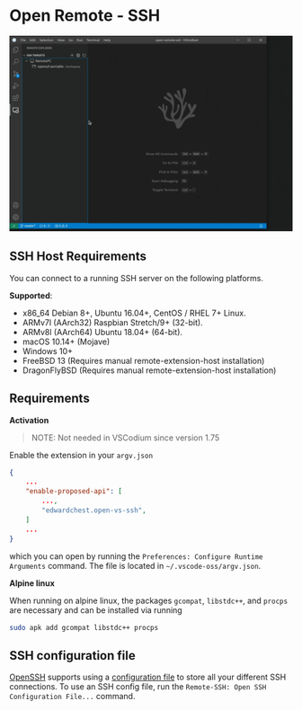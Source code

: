 # Open Remote - SSH

![Open Remote SSH](https://raw.githubusercontent.com/edwardchest/open-vs-ssh/master/docs/images/open-remote-ssh.gif)

## SSH Host Requirements
You can connect to a running SSH server on the following platforms.

**Supported**:

- x86_64 Debian 8+, Ubuntu 16.04+, CentOS / RHEL 7+ Linux.
- ARMv7l (AArch32) Raspbian Stretch/9+ (32-bit).
- ARMv8l (AArch64) Ubuntu 18.04+ (64-bit).
- macOS 10.14+ (Mojave)
- Windows 10+
- FreeBSD 13 (Requires manual remote-extension-host installation)
- DragonFlyBSD (Requires manual remote-extension-host installation)

## Requirements

**Activation**

> NOTE: Not needed in VSCodium since version 1.75

Enable the extension in your `argv.json`


```json
{
    ...
    "enable-proposed-api": [
        ...,
        "edwardchest.open-vs-ssh",
    ]
    ...
}
```
which you can open by running the `Preferences: Configure Runtime Arguments` command.
The file is located in `~/.vscode-oss/argv.json`.

**Alpine linux**

When running on alpine linux, the packages `gcompat`, `libstdc++`, and  `procps` are necessary and can be installed via
running
```bash
sudo apk add gcompat libstdc++ procps
```

## SSH configuration file

[OpenSSH](https://www.openssh.com/) supports using a [configuration file](https://linuxize.com/post/using-the-ssh-config-file/) to store all your different SSH connections. To use an SSH config file, run the `Remote-SSH: Open SSH Configuration File...` command.
